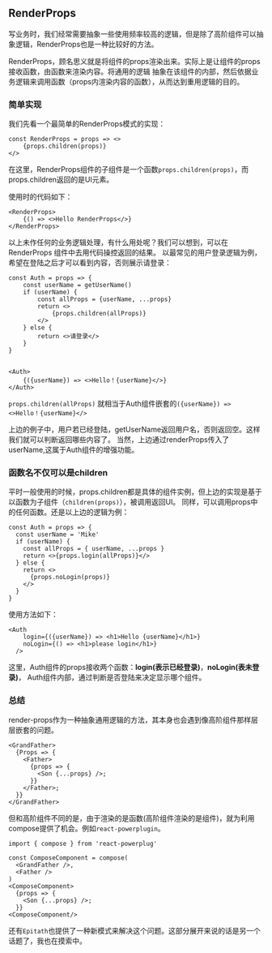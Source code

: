 ## RenderProps

写业务时，我们经常需要抽象一些使用频率较高的逻辑，但是除了高阶组件可以抽象逻辑，RenderProps也是一种比较好的方法。

RenderProps，顾名思义就是将组件的props渲染出来。实际上是让组件的props接收函数，由函数来渲染内容。将通用的逻辑
抽象在该组件的内部，然后依据业务逻辑来调用函数（props内渲染内容的函数），从而达到重用逻辑的目的。

### 简单实现
我们先看一个最简单的RenderProps模式的实现：
```
const RenderProps = props => <>
    {props.children(props)}
</>
```

在这里，RenderProps组件的子组件是一个函数`props.children(props)`，而props.children返回的是UI元素。

使用时的代码如下：
```
<RenderProps>
    {() => <>Hello RenderProps</>}
</RenderProps>
```

以上未作任何的业务逻辑处理，有什么用处呢？我们可以想到，可以在 RenderProps 组件中去用代码操控返回的结果。
以最常见的用户登录逻辑为例，希望在登陆之后才可以看到内容，否则展示请登录：

```
const Auth = props => {
    const userName = getUserName()
    if (userName) {
        const allProps = {userName, ...props}
        return <>
            {props.children(allProps)}
        </>
    } else {
        return <>请登录</>
    }
}


<Auth>
    {({userName}) => <>Hello！{userName}</>}
</Auth>

```
`props.children(allProps)` 就相当于Auth组件嵌套的`({userName}) => <>Hello！{userName}</>`

上边的例子中，用户若已经登陆，getUserName返回用户名，否则返回空。这样我们就可以判断返回哪些内容了。
当然，上边通过renderProps传入了userName,这属于Auth组件的增强功能。

### 函数名不仅可以是children

平时一般使用的时候，props.children都是具体的组件实例，但上边的实现是基于以函数为子组件（`children(props)`），被调用返回UI。
同样，可以调用props中的任何函数。还是以上边的逻辑为例：

```
const Auth = props => {
  const userName = 'Mike'
  if (userName) {
    const allProps = { userName, ...props }
    return <>{props.login(allProps)}</>
  } else {
    return <>
      {props.noLogin(props)}
    </>
  }
}

```
使用方法如下：

```
<Auth
    login={({userName}) => <h1>Hello {userName}</h1>}
    noLogin={() => <h1>please login</h1>}
  />
```

这里，Auth组件的props接收两个函数：**login(表示已经登录)**，**noLogin(表未登录)**，
Auth组件内部，通过判断是否登陆来决定显示哪个组件。


### 总结

render-props作为一种抽象通用逻辑的方法，其本身也会遇到像高阶组件那样层层嵌套的问题。

```
<GrandFather>
  {Props => {
    <Father>
      {props => {
        <Son {...props} />;
      }}
    </Father>;
  }}
</GrandFather>
```

但和高阶组件不同的是，由于渲染的是函数(高阶组件渲染的是组件)，就为利用compose提供了机会。例如`react-powerplugin`。
```
import { compose } from 'react-powerplug'

const ComposeComponent = compose(
  <GrandFather />,
  <Father />
)
<ComposeComponent>
  {props => {
    <Son {...props} />;
  }}
<ComposeComponent/>
```

还有`Epitath`也提供了一种新模式来解决这个问题。这部分展开来说的话是另一个话题了，我也在摸索中。
